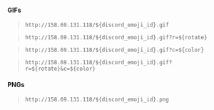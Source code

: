 #### GIFs
> ```http://158.69.131.118/${discord_emoji_id}.gif```

> ```http://158.69.131.118/${discord_emoji_id}.gif?r=${rotate}```

> ```http://158.69.131.118/${discord_emoji_id}.gif?c=${color}```

> ```http://158.69.131.118/${discord_emoji_id}.gif?r=${rotate}&c=${color}```

#### PNGs
> ```http://158.69.131.118/${discord_emoji_id}.png```
